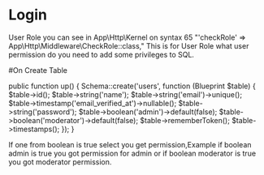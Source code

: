 # Login
 
User Role you can see in App\Http\Kernel on syntax 65 "'checkRole' => App\Http\Middleware\CheckRole::class,"
This is for User Role what user permission do you need to add some privileges to SQL.

#On Create Table

   public function up()
    {
        Schema::create('users', function (Blueprint $table) {
            $table->id();
            $table->string('name');
            $table->string('email')->unique();
            $table->timestamp('email_verified_at')->nullable();
            $table->string('password');
            $table->boolean('admin')->default(false);
            $table->boolean('moderator')->default(false);
            $table->rememberToken();
            $table->timestamps();
        });
    }
    
 If one from boolean is true select you get permission,Example if boolean admin is true you got permission for admin or if boolean moderator is true you got moderator permission.
